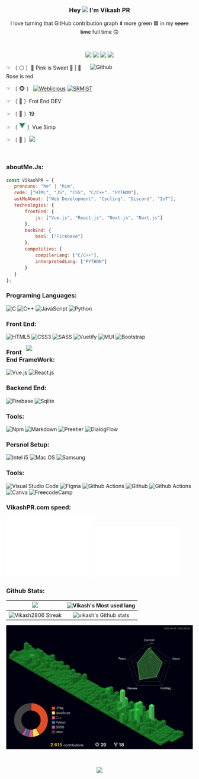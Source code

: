 ### <p align="center">Hey <img src="https://media.giphy.com/media/hvRJCLFzcasrR4ia7z/giphy.gif" width="25"> I'm Vikash PR</p>

<p align="center"> 
I love turning that GitHub contribution graph ⬇️ more green 🟩 in my <del>spare time</del> full time 🙃
</p>

<br/>
 <p align="center">
  <a href="#"> <img src="assets/2.gif"><a/>
  <a href="#"><img src="assets/8.gif"><a/>
  <a href="#"><img src="assets/0.gif"><a/>
  <a href="#"><img src="assets/6.gif"><a/>
</p>
	  
<img width="55%" align="right" alt="Github" src="https://raw.githubusercontent.com/onimur/.github/master/.resources/git-header.svg" />

☞ 〔 ⚪️ 〕🎀 Pink is Sweet 🎀 | 🌹 Rose is red

☞ 〔 🐵 〕 <a href="https://www.webilicious.in/">![Weblicious](https://img.shields.io/badge/Team-%40Webilicious-brightgreen)</a> <a href="https://www.srmist.edu.in">![SRMIST](https://img.shields.io/badge/Student-%40SRMIST-blue)</a>

☞ 〔 🐼 〕Frot End DEV

☞ 〔 🤾 〕19

☞ 〔 <img height="18" width="18" src="https://raw.githubusercontent.com/github/explore/80688e429a7d4ef2fca1e82350fe8e3517d3494d/topics/vue/vue.png"/> 〕Vue Simp

☞ 〔 👀 〕![](https://komarev.com/ghpvc/?username=vikashpr&color=dc143c)

<br>

### aboutMe.Js:

```javascript
const VikashPR = {
   pronouns: "he" | "him",
   code: ["HTML", "JS", "CSS", "C/C++", "PYTHON"],
   askMeAbout: ["Web Development", "Cycling", "Discord", "IoT"],
   technologies: {
       frontEnd: {
           js: ["Vue.js", "React.js", "Next.js", "Nuxt.js"]
       },
       backEnd: {
           basS: ["Firebase"]
       },
       competitive: {
           compilerLang: ["C/C++"],
           interpretedLang: ["PYTHON"]
       }
   }
};
```

### Programing Languages:

![C](https://img.shields.io/badge/c-%2300599C.svg?style=for-the-badge&logo=c&logoColor=white) ![C++](https://img.shields.io/badge/c++-%2300599C.svg?style=for-the-badge&logo=c%2B%2B&logoColor=white) ![JavaScript](https://img.shields.io/badge/javascript-%23323330.svg?style=for-the-badge&logo=javascript&logoColor=%23F7DF1E) ![Python](https://img.shields.io/badge/Python-FFD43B?style=for-the-badge&logo=python&logoColor=blue)

<!-- <p align="right" width="50%"> <a href="#"><img width="450" src="https://c.tenor.com/DBqjevyA2o4AAAAd/bongo-cat-codes.gif"  /></a></p>-->

### Front End:

![HTML5](https://img.shields.io/badge/html5-%23E34F26.svg?style=for-the-badge&logo=html5&logoColor=white) ![CSS3](https://img.shields.io/badge/css3-%231572B6.svg?style=for-the-badge&logo=css3&logoColor=white) ![SASS](https://img.shields.io/badge/SASS-hotpink.svg?style=for-the-badge&logo=SASS&logoColor=white) ![Vuetify](https://img.shields.io/badge/Vuetify-1867C0?style=for-the-badge&logo=vuetify&logoColor=AEDDFF)
![MUI](https://img.shields.io/badge/MUI-%230081CB.svg?style=for-the-badge&logo=mui&logoColor=white)
![Bootstrap](https://img.shields.io/badge/bootstrap-%23563D7C.svg?style=for-the-badge&logo=bootstrap&logoColor=white)

<!--  GIf -->

<a href="#"><img width="450" align="right" src="https://c.tenor.com/DBqjevyA2o4AAAAd/bongo-cat-codes.gif"  /></a>

### Front End FrameWork:

![Vue.js](https://img.shields.io/badge/vuejs-%2335495e.svg?style=for-the-badge&logo=vuedotjs&logoColor=%234FC08D)
![React.js](https://img.shields.io/badge/React-20232A?style=for-the-badge&logo=react&logoColor=61DAFB)

<!-- ![NuxtJS](https://img.shields.io/badge/Nuxt-black?style=for-the-badge&logo=nuxt.js&logoColor=white) -->

### Backend End:

![Firebase](https://img.shields.io/badge/firebase-%23039BE5.svg?style=for-the-badge&logo=firebase)
![Sqlite](https://img.shields.io/badge/MySQL-005C84?style=for-the-badge&logo=mysql&logoColor=white)

### Tools:

![Npm](https://img.shields.io/badge/npm-CB3837?style=for-the-badge&logo=npm&logoColor=white) ![Markdown](https://img.shields.io/badge/Markdown-000000?style=for-the-badge&logo=markdown&logoColor=white) ![Preetier](https://img.shields.io/badge/prettier-1A2C34?style=for-the-badge&logo=prettier&logoColor=F7BA3) ![DialogFlow](https://img.shields.io/badge/dialogflow-FF9800?style=for-the-badge&logo=dialogflow&logoColor=white)

### Persnol Setup:

![Intel i5](https://img.shields.io/badge/Intel%20Core_i5_10th-0071C5?style=for-the-badge&logo=intel&logoColor=white) ![Mac OS](https://img.shields.io/badge/mac%20os-000000?style=for-the-badge&logo=macos&logoColor=F0F0F0) ![Samsung](https://img.shields.io/badge/Samsung-%231428A0.svg?style=for-the-badge&logo=samsung&logoColor=white)

### Tools:

![Visual Studio Code](https://img.shields.io/badge/Visual%20Studio%20Code-0078d7.svg?style=for-the-badge&logo=visual-studio-code&logoColor=white) ![Figma](https://img.shields.io/badge/Figma-F24E1E?style=for-the-badge&logo=figma&logoColor=white) ![Github Actions](https://img.shields.io/badge/GitHub_Actions-2088FF?style=for-the-badge&logo=github-actions&logoColor=white) ![Github](https://img.shields.io/badge/GitHub-100000?style=for-the-badge&logo=github&logoColor=white) ![Github Actions](https://img.shields.io/badge/Google_chrome-4285F4?style=for-the-badge&logo=Google-chrome&logoColor=white) ![Canva](https://img.shields.io/badge/Canva-%2300C4CC.svg?&style=for-the-badge&logo=Canva&logoColor=white) ![FreecodeCamp](https://img.shields.io/badge/freecodecamp-27273D?style=for-the-badge&logo=freecodecamp&logoColor=white)

### VikashPR.com speed:

<img width="46%" src="metrics/pagespeed-detailed.svg"> <img  width="46%" src="metrics/coding_habits.svg" alt="Vikash's Most used lang" />

### Github Stats:

| <img width="450em" src="https://github-profile-trophy.vercel.app/?username=vikashpr&theme=onestar&row=2&column=4&margin-w=10&margin-h=15&no-bg=true)](https://github.com/ryo-ma/github-profile-trophy"> | <img  width="450em" src="https://github-readme-stats.vercel.app/api/top-langs?username=vikashpr&show_icons=true&locale=en&layout=compact&theme=vue-dark" alt="Vikash's Most used lang" /> |
| :-----------------------------------------------------------------------------------------------------------------------------------------------------------------------------------------------------: | :--------------------------------------------------------------------------------------------------------------------------------------------------------------------------------------: |
|                                           <img  width="450em"   src="https://streak-stats.demolab.com?user=VikashPR&theme=vue-dark&date_format=j%20M%5B%20Y%5D" alt="Vikash2806 Streak" />                                           |  <img width="450em" align="center" alt="vikash's Github stats"  src="https://github-readme-stats.vercel.app/api?username=vikashpr&show_icons=true&count_private=true&theme=vue-dark" />   |

<!-- ### Github contribution:

<h4 align="center">My contribution graph</h4>

<p align="center"> <img width="900em" src="https://github-readme-activity-graph.vercel.app/graph?username=vikashpr&bg_color=01010f&color=f5f5fe&line=ed4a7c&point=45994a&area=true&hide_border=true" alt="Vikash's Github Graph" /> </p> 


<h4 align="center">Watch my contribution graph get eaten by the snake 🐍</h4>

<p align="center"> <img  width="900em" alt="vikash2806's Github comitte snake"  src="https://github.com/VikashPR/VikashPR/blob/output/github-contribution-grid-snake-dark.svg" /> </p> 
<h4 align="center">Isometric view of contributions in the last year.</h4>

-->
	  
<p align="center">
	<a href="./profile-3d-contrib/profile-night-green.svg">
		<img width="900em" src="./profile-3d-contrib/profile-night-green.svg">
	</a>
</p>
<br/>
<p align="center"> <img src="https://quotes-github-readme.vercel.app/api?type=horizontal&theme=dark&quote=To%20know,%20is%20to%20know%20that%20you%20know%20nothing.%20Nothing%20but%20the%20art%20of%20self-ignorance.&author=He%20who%20embraced%20his%20own%20ignorance" /> </p>
